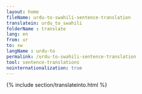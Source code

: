 ```yaml
---
layout: home
fileName: urdu-to-swahili-sentence-translation
translatein: urdu_to_swahili
folderName : translate
lang: en
from: ur
to: sw
langName : urdu-to
permalink: /urdu-to-swahili-sentence-translation
tool: sentence-translations
nointernationalization: true
---
```

{% include section/translateinto.html %}
